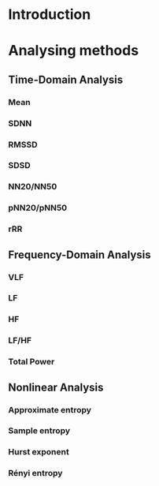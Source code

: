 # Introduction

# Analysing methods

## Time-Domain Analysis

### Mean

### SDNN

### RMSSD

### SDSD

### NN20/NN50

### pNN20/pNN50

### rRR

## Frequency-Domain Analysis

### VLF

### LF

### HF

### LF/HF

### Total Power

## Nonlinear Analysis

### Approximate entropy

### Sample entropy

### Hurst exponent

### Rényi entropy
